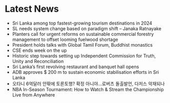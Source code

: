 # Latest News
-  Sri Lanka among top fastest-growing tourism destinations in 2024
-  SL needs system change based on paradigm shift – Janaka Ratnayake
-  Planters call for urgent reforms on sustainable commercial forestry management to offset looming fuelwood shortage
-  President holds talks with Global Tamil Forum, Buddhist monastics
-  CSE ends week on the up
-  Historic step towards setting up Independent Commission for Truth, Unity and Reconciliation
-  Sri Lanka’s first revolving restaurant and banquet hall opens
-  ADB approves $ 200 m to sustain economic stabilisation efforts in Sri Lanka
-  오타니 6억달러 안팎에 토론토행? 확정 아니야…로버츠 돌출발언, 다저스 악재되나
-  NBA In-Season Tournament: How to Watch & Stream the Championship Live from Anywhere
